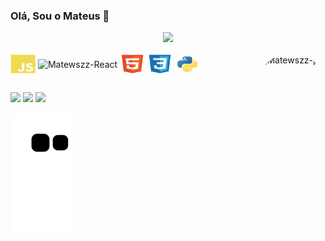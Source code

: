 ### Olá, Sou o Mateus 👋
<div align="center">
    <img height="180em" src="https://github-readme-stats.vercel.app/api/top-langs/?username=matewszz&theme=dracula&hide_border=false&&layout=compact"/>
    
</div>
<div style="display: inline_block"><br>
  <img align="center" alt="Matewszz-Js" height="30" width="40" src="https://raw.githubusercontent.com/devicons/devicon/master/icons/javascript/javascript-plain.svg">
  <img align="center" alt="Matewszz-React" height="30" width="40" src="https://cdn.jsdelivr.net/gh/devicons/devicon/icons/angularjs/angularjs-original.svg">
  <img align="center" alt="Matewszz-HTML" height="30" width="40" src="https://raw.githubusercontent.com/devicons/devicon/master/icons/html5/html5-original.svg">
  <img align="center" alt="Matewszz-CSS" height="30" width="40" src="https://raw.githubusercontent.com/devicons/devicon/master/icons/css3/css3-original.svg">
  <img align="center" alt="Matewszz-Python" height="30" width="40" src="https://raw.githubusercontent.com/devicons/devicon/master/icons/python/python-original.svg">
  <img align="right" alt="Matewszz-pic" height="150" style="border-radius:50px;" 
       src="https://i.pinimg.com/originals/88/ed/68/88ed68cab79036c7654c01307847fcab.gif">
</div>
  
  ##
 
<div> 
  <a href="https://www.instagram.com/matewszz/" target="_blank"><img src="https://img.shields.io/badge/-Instagram-%23E4405F?style=for-the-badge&logo=instagram&logoColor=white" target="_blank"></a>
  <a href = "mailto:mferreira.nox@gmail.com"><img src="https://img.shields.io/badge/-Gmail-%23333?style=for-the-badge&logo=gmail&logoColor=white" target="_blank"></a>
  <a href="https://www.linkedin.com/in/mateus-matos-8064b621b/" target="_blank"><img src="https://img.shields.io/badge/-LinkedIn-%230077B5?style=for-the-badge&logo=linkedin&logoColor=white" target="_blank"></a> 
 
  ![Snake animation](https://github.com/rafaballerini/rafaballerini/blob/output/github-contribution-grid-snake.svg)
